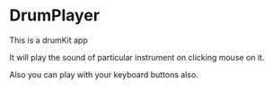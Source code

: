 # DrumPlayer

This is a drumKit app

It will play the sound of particular instrument on clicking mouse on it.

Also you can play with your keyboard buttons also.

